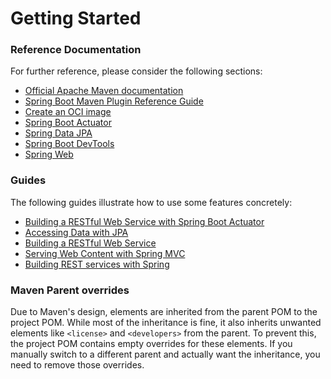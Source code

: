 # Getting Started

### Reference Documentation
For further reference, please consider the following sections:

* [Official Apache Maven documentation](https://maven.apache.org/guides/index.html)
* [Spring Boot Maven Plugin Reference Guide](https://docs.spring.io/spring-boot/3.5.5.RELEASE/maven-plugin)
* [Create an OCI image](https://docs.spring.io/spring-boot/3.5.5.RELEASE/maven-plugin/build-image.html)
* [Spring Boot Actuator](https://docs.spring.io/spring-boot/3.5.5.RELEASE/reference/actuator/index.html)
* [Spring Data JPA](https://docs.spring.io/spring-boot/3.5.5.RELEASE/reference/data/sql.html#data.sql.jpa-and-spring-data)
* [Spring Boot DevTools](https://docs.spring.io/spring-boot/3.5.5.RELEASE/reference/using/devtools.html)
* [Spring Web](https://docs.spring.io/spring-boot/3.5.5.RELEASE/reference/web/servlet.html)

### Guides
The following guides illustrate how to use some features concretely:

* [Building a RESTful Web Service with Spring Boot Actuator](https://spring.io/guides/gs/actuator-service/)
* [Accessing Data with JPA](https://spring.io/guides/gs/accessing-data-jpa/)
* [Building a RESTful Web Service](https://spring.io/guides/gs/rest-service/)
* [Serving Web Content with Spring MVC](https://spring.io/guides/gs/serving-web-content/)
* [Building REST services with Spring](https://spring.io/guides/tutorials/rest/)

### Maven Parent overrides

Due to Maven's design, elements are inherited from the parent POM to the project POM.
While most of the inheritance is fine, it also inherits unwanted elements like `<license>` and `<developers>` from the parent.
To prevent this, the project POM contains empty overrides for these elements.
If you manually switch to a different parent and actually want the inheritance, you need to remove those overrides.

